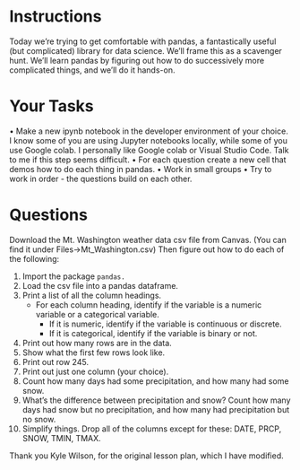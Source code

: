# Instructions

Today we’re trying to get comfortable with pandas, a fantastically useful (but complicated) library
for data science. We’ll frame this as a scavenger hunt. We’ll learn pandas by figuring out how to
do successively more complicated things, and we’ll do it hands-on.

# Your Tasks

• Make a new ipynb notebook in the developer environment of your choice. I know some of you are using Jupyter notebooks locally, while some of you use Google colab. I personally like Google colab or Visual Studio Code. Talk to me if this step seems difficult.
• For each question create a new cell that demos how to do each thing in pandas.
• Work in small groups
• Try to work in order - the questions build on each other.

# Questions

Download the Mt. Washington weather data csv file from Canvas. (You can find it under Files->Mt_Washington.csv) Then figure out how to do each of the following:
1. Import the package `pandas.`
2. Load the csv file into a pandas dataframe.
3. Print a list of all the column headings.
   - For each column heading, identify if the variable is a numeric variable or a categorical variable.
     - If it is numeric, identify if the variable is continuous or discrete.
     - If it is categorical, identify if the variable is binary or not.
5. Print out how many rows are in the data.
6. Show what the first few rows look like.
7. Print out row 245.
8. Print out just one column (your choice).
9. Count how many days had some precipitation, and how many had some snow.
10. What’s the difference between precipitation and snow? Count how many days had snow but
no precipitation, and how many had precipitation but no snow.
11. Simplify things. Drop all of the columns except for these: DATE, PRCP, SNOW, TMIN,
TMAX.

Thank you Kyle Wilson, for the original lesson plan, which I have modified.
